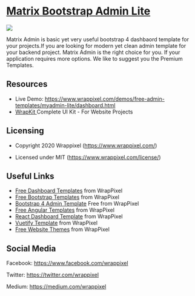 <!-- Heading of Template -->
<h1>
  <a href="https://www.matrixadmin.wrappixel.com/">Matrix Bootstrap Admin Lite</a>
</h1>

<!-- Main image of Template -->
<a target="_blank" href="https://wrappixel.com/demos/free-admin-templates/all-lite-landing-pages/assets/images/screenshots/matrix-lite-lp-img.jpg">
  <img src="https://wrappixel.com/demos/free-admin-templates/all-lite-landing-pages/assets/images/screenshots/matrix-lite-lp-img.jpg" />
</a>

<!-- Description of Template -->
<p>
  Matrix Admin is basic yet very useful bootstrap 4 dashbaord template for your projects.If you are looking for modern yet clean admin template for your backend project. Matrix Admin is the right choice for you. If your application requires more options. We like to suggest you the Premium Templates.
</p>

<!-- Resources of Template -->
<h2>Resources</h2>
<ul>
<li>  
  Live Demo: <a href="https://www.wrappixel.com/demos/free-admin-templates/myadmin-lite/dashboard.html" rel="nofollow">https://www.wrappixel.com/demos/free-admin-templates/myadmin-lite/dashboard.html</a>
</li>
<!-- <li>
    Download Page: <a href="https://www.wrappixel.com/templates/myadmin-lite/" rel="nofollow">
  https://www.wrappixel.com/templates/myadmin-lite/</a>
</li> -->
<li>
    <a href="https://www.wrappixel.com/templates/wrapkit/#demos" rel="nofollow">WrapKit </a>Complete UI Kit - For Website Projects
</li>
</ul>

<!-- Licensing of Template -->
<h2>Licensing</h2>
<ul>
  <li>
    <p>Copyright 2020 Wrappixel (<a href="https://www.wrappixel.com/" rel="nofollow">https://www.wrappixel.com/</a>)</p>
  </li>
  <li>
    <p>Licensed under MIT (<a href="https://www.wrappixel.com/license/">https://www.wrappixel.com/license/</a>)</p>
  </li>
</ul>

<!-- Useful Links of Template -->
<h2>Useful Links</h2>
<ul>
<li><a href="https://www.wrappixel.com/templates/category/admin-template/">Free Dashboard Templates</a> from WrapPixel</li>
<li><a href="https://www.wrappixel.com/">Free Bootstrap Templates</a> from WrapPixel</li>
<li><a href="https://www.wrappixel.com/templates/category/bootstrap-admin-templates/">Bootstrap 4 Admin Template</a> Free from WrapPixel</li>
<li><a href="https://www.wrappixel.com/templates/category/angular-templates/">Free Angular Templates</a> from WrapPixel</li>
<li><a href="https://www.wrappixel.com/templates/category/react-templates/">React Dashboard Template</a> from WrapPixel</li>
<li><a href="https://www.wrappixel.com/templates/category/vuejs-templates/">Vuetify Template</a> from WrapPixel</li>
<li><a href="https://www.wrappixel.com/templates/category/free-templates/">Free Website Themes</a> from WrapPixel</li>
</ul>

<!-- Social Media of Wrappixel -->
<h2>Social Media</h2>
<p>Facebook: <a href="https://www.facebook.com/wrappixel">https://www.facebook.com/wrappixel</a></p>
<p>Twitter: <a href="https://twitter.com/wrappixel">https://twitter.com/wrappixel</a></p>
<p>Medium: <a href="https://medium.com/wrappixel">https://medium.com/wrappixel</a></p>





























<!-- # README #
This README would normally document whatever steps are necessary to get your application up and running.
<h4>Check this Repo Live Demo</h4>
<h3><a href="https://matrixadmin.wrappixel.com/">Demo</a></h3>
# Check our Premium version Templates
<a href="https://wrappixel.com/templates/xtremeadmin/"><img src="https://wrappixel.com/wp-content/uploads/edd/2018/07/xtreme-admin-bts-wp-preview.jpg"/></a><br/><br/>
<a href="https://wrappixel.com/templates/adminpro/"><img src="https://wrappixel.com/wp-content/uploads/edd/2018/01/adminpro-bootstrap-wp.jpg"/></a><br/><br/>
<a href="https://wrappixel.com/templates/materialpro/"><img src="https://wrappixel.com/wp-content/uploads/edd/2018/01/material-pro-bootstrap-admin.jpg"/></a><br/><br/>
### What is this repository for? ###
* Quick summary
* Version
* [Learn Markdown](https://bitbucket.org/tutorials/markdowndemo)
### How do I get set up? ###
* Summary of set up
* Configuration
* Dependencies
* Database configuration
* How to run tests
* Deployment instructions
### Contribution guidelines ###
* Writing tests
* Code review
* Other guidelines
### Who do I talk to? ###
* Repo owner or admin
* Other community or team contact -->
